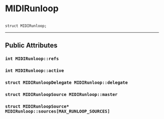 # MIDIRunloop #

```

struct MIDIRunloop;
```





---

## Public Attributes ##


### `int MIDIRunloop::refs` ###


### `int MIDIRunloop::active` ###


### `struct MIDIRunloopDelegate MIDIRunloop::delegate` ###


### `struct MIDIRunloopSource MIDIRunloop::master` ###


### `struct MIDIRunloopSource* MIDIRunloop::sources[MAX_RUNLOOP_SOURCES]` ###